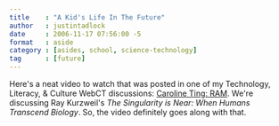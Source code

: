 ```yaml
---
title    : "A Kid's Life In The Future"
author   : justintadlock
date     : 2006-11-17 07:56:00 -5
format   : aside
category : [asides, school, science-technology]
tag      : [future]
---
```


Here's a neat video to watch that was posted in one of my Technology, Literacy, & Culture WebCT discussions: <a href="http://digitalmedia.massey.ac.nz/exposure/student.php?id=36" title="Caroline Ting: RAM (External Link)" rel="external"> Caroline Ting: RAM</a>.  We're discussing Ray Kurzweil's <i> The Singularity is Near: When Humans Transcend Biology</i>.  So, the video definitely goes along with that.
